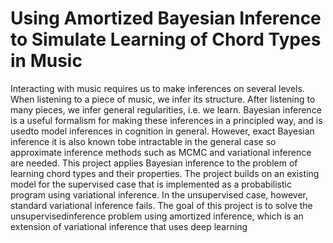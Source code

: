# Using Amortized Bayesian Inference to Simulate Learning of Chord Types in Music

Interacting with music requires us to make inferences on several levels. When listening to a piece of music, we infer its structure. After listening to many pieces, we infer general regularities, i.e. we learn. Bayesian inference is a useful formalism for making these inferences in a principled way, and is usedto model inferences in cognition in general. However, exact Bayesian inference it is also known tobe intractable in the general case so approximate inference methods such as MCMC and variational inference are needed. This project applies Bayesian inference to the problem of learning chord types and their properties. The project builds on an existing model for the supervised case that is implemented as a probabilistic program using variational inference. In the unsupervised case, however, standard variational inference fails. The goal of this project is to solve the unsupervisedinference problem using amortized inference, which is an extension of variational inference that
uses deep learning
